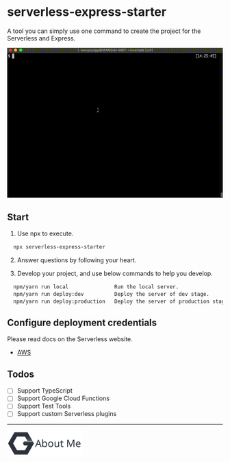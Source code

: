 # serverless-express-starter

A tool you can simply use one command to create the project for the Serverless and Express.

<img src="demo.gif" width="600"/>

## Start

1. Use npx to execute.

```sh
  npx serverless-express-starter
```

2. Answer questions by following your heart.

3. Develop your project, and use below commands to help you develop.

```sh
  npm/yarn run local               Run the local server.
  npm/yarn run deploy:dev          Deploy the server of dev stage.
  npm/yarn run deploy:production   Deploy the server of production stage.
```

## Configure deployment credentials

Please read docs on the Serverless website.
- [AWS](https://serverless.com/framework/docs/providers/aws/guide/credentials/)



## Todos

- [ ] Support TypeScript
- [ ] Support Google Cloud Functions
- [ ] Support Test Tools
- [ ] Support custom Serverless plugins

<hr/>

<a href="https://www.gavinwang.net" target="_blank">
  <img src="https://raw.githubusercontent.com/ambisign-gavin/about-me-footer-for-docs/master/aboutFooter.png" height="60"/>
</a>

